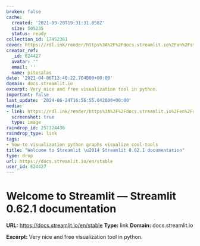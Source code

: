 ```yaml
---
broken: false
cache:
  created: '2021-09-20T19:31:31.058Z'
  size: 505235
  status: ready
collection_id: 17452361
cover: https://rdl.ink/render/https%3A%2F%2Fdocs.streamlit.io%2Fen%2Fstable
creator_ref:
  _id: 624427
  avatar: ''
  email: ''
  name: pitosalas
date: '2021-04-06T13:40:22.704000+00:00'
domain: docs.streamlit.io
excerpt: Very nice and free visualization tool in python.
important: false
last_update: '2024-06-24T16:56:55.042000+00:00'
media:
- link: https://rdl.ink/render/https%3A%2F%2Fdocs.streamlit.io%2Fen%2Fstable
  screenshot: true
  type: image
raindrop_id: 257324436
raindrop_type: link
tags:
- how-to visualization python graphs visualize cool-tools
title: "Welcome to Streamlit \u2014 Streamlit 0.62.1 documentation"
type: drop
url: https://docs.streamlit.io/en/stable
user_id: 624427
---
```


# Welcome to Streamlit — Streamlit 0.62.1 documentation

**URL:** https://docs.streamlit.io/en/stable
**Type:** link
**Domain:** docs.streamlit.io

**Excerpt:** Very nice and free visualization tool in python.
